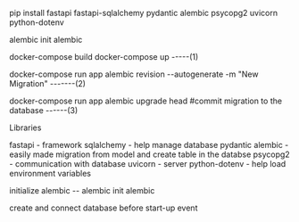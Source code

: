 pip install fastapi fastapi-sqlalchemy pydantic alembic psycopg2 uvicorn python-dotenv

alembic init alembic

docker-compose build docker-compose up -----(1)

docker-compose run app alembic revision --autogenerate -m "New Migration" -------(2)

docker-compose run app alembic upgrade head #commit migration to the database ------(3)


Libraries

fastapi - framework
sqlalchemy - help manage database
pydantic
alembic - easily made migration from model and create table in the databse
psycopg2 - communication with database
uvicorn - server
python-dotenv - help load environment variables

initialize alembic -- alembic init alembic

create and connect database before start-up event